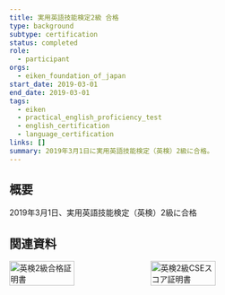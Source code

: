 ```yaml
---
title: 実用英語技能検定2級 合格
type: background
subtype: certification
status: completed
role:
  - participant
orgs:
  - eiken_foundation_of_japan
start_date: 2019-03-01
end_date: 2019-03-01
tags:
  - eiken
  - practical_english_proficiency_test
  - english_certification
  - language_certification
links: []
summary: 2019年3月1日に実用英語技能検定（英検）2級に合格。
---
```


## 概要

2019年3月1日、実用英語技能検定（英検）2級に合格

## 関連資料
<div style="display: flex; gap: 10px;">
  <img src="linked_assets/30_Background/certifications/eiken_2_2019/eiken2_certificate.jpg" alt="英検2級合格証明書" width="48%">
  <img src="linked_assets/30_Background/certifications/eiken_2_2019/eiken2_cse_score.jpg" alt="英検2級CSEスコア証明書" width="48%">
</div>
